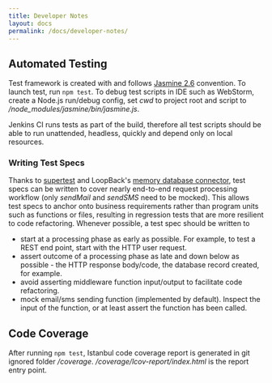 ```yaml
---
title: Developer Notes
layout: docs
permalink: /docs/developer-notes/
---
```


## Automated Testing
Test framework is created with and follows [Jasmine 2.6](https://jasmine.github.io/2.6/node.html) convention. To launch test, run `npm test`. To debug test scripts in IDE such as WebStorm, create a Node.js run/debug config, set *cwd* to project root and script to */node_modules/jasmine/bin/jasmine.js*.

Jenkins CI runs tests as part of the build, therefore all test scripts should be able to run unattended, headless, quickly and depend only on local resources.

### Writing Test Specs
Thanks to [supertest](https://github.com/visionmedia/supertest) and LoopBack's [memory database connector](https://loopback.io/doc/en/lb3/Memory-connector.html), test specs can be written to cover nearly end-to-end request processing workflow (only *sendMail* and *sendSMS* need to be mocked). This allows test specs to anchor onto business requirements rather than program units such as functions or files, resulting in regression tests that are more resilient to code refactoring.
Whenever possible, a test spec should be written to

* start at a processing phase as early as possible. For example, to test a REST end point, start with the HTTP user request.
* assert outcome of a processing phase as late and down below as possible - the HTTP response body/code, the database record created, for example.
* avoid asserting middleware function input/output to facilitate code refactoring.
* mock email/sms sending function (implemented by default). Inspect the input of the function, or at least assert the function has been called.

## Code Coverage
After running `npm test`, Istanbul code coverage report is generated in git ignored folder */coverage*.  */coverage/lcov-report/index.html* is the report entry point.
